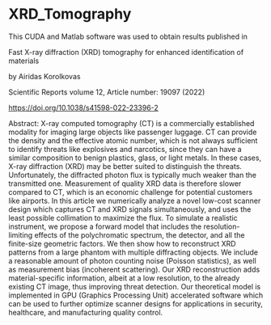 # XRD_Tomography
This CUDA and Matlab software was used to obtain results published in

Fast X-ray diffraction (XRD) tomography for enhanced identification of materials

by Airidas Korolkovas

Scientific Reports volume 12, Article number: 19097 (2022)

https://doi.org/10.1038/s41598-022-23396-2


Abstract:
X-ray computed tomography (CT) is a commercially established modality for imaging large objects like passenger luggage. CT can provide the density and the effective atomic number, which is not always sufficient to identify threats like explosives and narcotics, since they can have a similar composition to benign plastics, glass, or light metals. In these cases, X-ray diffraction (XRD) may be better suited to distinguish the threats. Unfortunately, the diffracted photon flux is typically much weaker than the transmitted one. Measurement of quality XRD data is therefore slower compared to CT, which is an economic challenge for potential customers like airports. In this article we numerically analyze a novel low-cost scanner design which captures CT and XRD signals simultaneously, and uses the least possible collimation to maximize the flux. To simulate a realistic instrument, we propose a forward model that includes the resolution-limiting effects of the polychromatic spectrum, the detector, and all the finite-size geometric factors. We then show how to reconstruct XRD patterns from a large phantom with multiple diffracting objects. We include a reasonable amount of photon counting noise (Poisson statistics), as well as measurement bias (incoherent scattering). Our XRD reconstruction adds material-specific information, albeit at a low resolution, to the already existing CT image, thus improving threat detection. Our theoretical model is implemented in GPU (Graphics Processing Unit) accelerated software which can be used to further optimize scanner designs for applications in security, healthcare, and manufacturing quality control.
